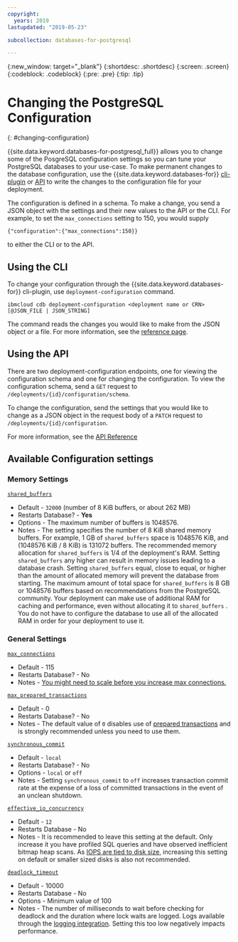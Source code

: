 ```yaml
---
copyright:
  years: 2019
lastupdated: "2019-05-23"

subcollection: databases-for-postgresql

---
```


{:new_window: target="_blank"}
{:shortdesc: .shortdesc}
{:screen: .screen}
{:codeblock: .codeblock}
{:pre: .pre}
{:tip: .tip}

# Changing the PostgreSQL Configuration
{: #changing-configuration}

{{site.data.keyword.databases-for-postgresql_full}} allows you to change some of the PosgreSQL configuration settings so you can tune your PostgreSQL databases to your use-case. To make permanent changes to the database configuration, use the {{site.data.keyword.databases-for}} [cli-plugin](/docs/databases-cli-plugin?topic=cloud-databases-cli-cdb-reference#deployment-configuration) or [API](https://{DomainName}/apidocs/cloud-databases-api#change-your-database-configuration) to write the changes to the configuration file for your deployment.

The configuration is defined in a schema. To make a change, you send a JSON object with the settings and their new values to the API or the CLI.  For example, to set the `max_connections` setting to 150, you would supply 
```
{"configuration":{"max_connections":150}}
```
to either the CLI or to the API.

## Using the CLI

To change your configuration through the {{site.data.keyword.databases-for}} cli-plugin, use `deployment-configuration` command. 
```
ibmcloud cdb deployment-configuration <deployment name or CRN> [@JSON_FILE | JSON_STRING]
```

The command reads the changes you would like to make from the JSON object or a file. For more information, see the [reference page](/docs/databases-cli-plugin?topic=cloud-databases-cli-cdb-reference#deployment-configuration).

## Using the API

There are two deployment-configuration endpoints, one for viewing the configuration schema and one for changing the configuration. To view the configuration schema, send a `GET` request to `/deployments/{id}/configuration/schema`.

To change the configuration, send the settings that you would like to change as a JSON object in the request body of a `PATCH` request to `/deployments/{id}/configuration`.

For more information, see the [API Reference](https://cloud.ibm.com/apidocs/cloud-databases-api#change-your-database-configuration)


## Available Configuration settings

### Memory Settings

[`shared_buffers`](https://www.postgresql.org/docs/current/runtime-config-resource.html#GUC-SHARED-BUFFERS)
  - Default - `32000` (number of 8 KiB buffers, or about 262 MB) 
  - Restarts Database? - **Yes**
  - Options - The maximum number of buffers is 1048576. 
  - Notes - The setting specifies the number of 8 KiB shared memory buffers. For example, 1 GB of `shared_buffers` space is 1048576 KiB, and (1048576 KiB / 8 KiB) is 131072 buffers. The recommended memory allocation for `shared_buffers` is 1/4 of the deployment's RAM. Setting `shared_buffers` any higher can result in memory issues leading to a database crash. Setting `shared_buffers` equal, close to equal, or higher than the amount of allocated memory will prevent the database from starting. The maximum amount of total space for `shared_buffers` is 8 GB or 1048576 buffers based on recommendations from the PostgreSQL community. Your deployment can make use of additional RAM for caching and performance, even without allocating it to `shared_buffers` . You do not have to configure the database to use all of the allocated RAM in order for your deployment to use it.

### General Settings

[`max_connections`](https://www.postgresql.org/docs/current/runtime-config-connection.html#GUC-MAX-CONNECTIONS)
  - Default - 115
  - Restarts Database? - No
  - Notes - [You might need to scale before you increase max connections.](/docs/databases-for-postgresql?topic=databases-for-postgresql-high-availability#connection-limits)

[`max_prepared_transactions`](https://www.postgresql.org/docs/current/runtime-config-resource.html#GUC-MAX-PREPARED-TRANSACTIONS)
  - Default - 0
  - Restarts Database? - No
  - Notes - The default value of `0` disables use of [prepared transactions](https://www.postgresql.org/docs/current/sql-prepare-transaction.html) and is strongly recommended unless you need to use them.

[`synchronous_commit`](https://www.postgresql.org/docs/current/wal-async-commit.html)
  - Default - `local`
  - Restarts Database? - No
  - Options - `local` or `off`
  - Notes - Setting `synchronous_commit` to `off` increases transaction commit rate at the expense of a loss of committed transactions in the event of an unclean shutdown.

[`effective_io_concurrency`](https://www.postgresql.org/docs/current/runtime-config-resource.html#GUC-EFFECTIVE-IO-CONCURRENCY)
  - Default - `12`
  - Restarts Database - No
  - Notes - It is recommended to leave this setting at the default. Only increase it you have profiled SQL queries and have observed inefficient bitmap heap scans. As [IOPS are tied to disk size](/docs/services/databases-for-postgresql?topic=databases-for-postgresql-high-availability#disk-iops), increasing this setting on default or smaller sized disks is also not recommended.

[`deadlock_timeout`](https://www.postgresql.org/docs/current/runtime-config-locks.html)
  - Default - 10000
  - Restarts Database - No
  - Options - Minimum value of 100
  - Notes - The number of milliseconds to wait before checking for deadlock and the duration where lock waits are logged. Logs available through the [logging integration](/docs/services/databases-for-postgresql?topic=cloud-databases-logging). Setting this too low negatively impacts performance.

